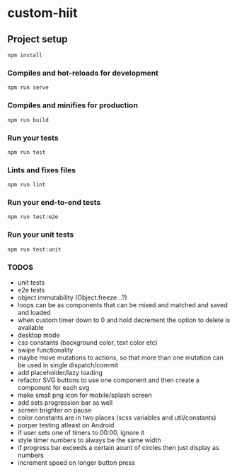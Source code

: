 # custom-hiit

## Project setup
```
npm install
```

### Compiles and hot-reloads for development
```
npm run serve
```

### Compiles and minifies for production
```
npm run build
```

### Run your tests
```
npm run test
```

### Lints and fixes files
```
npm run lint
```

### Run your end-to-end tests
```
npm run test:e2e
```

### Run your unit tests
```
npm run test:unit
```

### TODOS
- unit tests
- e2e tests
- object immutability (Object.freeze...?)
- loops can be as components that can be mixed and matched and saved and loaded
- when custom timer down to 0 and hold decrement the option to delete is available
- desktop mode
- css constants (background color, text color etc)
- swipe functionality
- maybe move mutations to actions, so that more than one mutation can be used in single dispatch/commit
- add placeholder/lazy loading
- refactor SVG buttons to use one component and then create a component for each svg
- make small png icon for mobile/splash screen
- add sets progression bar as well
- screen brighter on pause
- color constants are in two places (scss variables and util/constants)
- porper testing atleast on Android
- if user sets one of timers to 00:00, ignore it
- style timer numbers to always be the same width
- if progress bar exceeds a certain aount of circles then just display as numbers
- increment speed on longer button press
